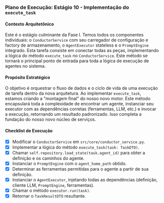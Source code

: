 ### Plano de Execução: Estágio 10 - Implementação do `execute_task`

#### Contexto Arquitetônico

Este é o estágio culminante da Fase I. Temos todos os componentes individuais: o `ConductorService` com seu carregador de configuração e factory de armazenamento, o `AgentExecutor` stateless e o `PromptEngine` integrado. Esta tarefa consiste em conectar todas as peças, implementando a lógica do método `execute_task` no `ConductorService`. Este método se tornará o principal ponto de entrada para toda a lógica de execução de agentes no sistema.

#### Propósito Estratégico

O objetivo é orquestrar o fluxo de dados e o ciclo de vida de uma execução de tarefa dentro da nova arquitetura. Ao implementar `execute_task`, estamos criando a "montagem final" do nosso novo motor. Este método encapsulará toda a complexidade de encontrar um agente, instanciar seu executor com as dependências corretas (ferramentas, LLM, etc.) e invocar a execução, retornando um resultado padronizado. Isso completa a fundação do nosso novo núcleo de serviços.

#### Checklist de Execução

- [x] Modificar o `ConductorService` em `src/core/conductor_service.py`.
- [x] Implementar a lógica do método `execute_task(task: TaskDTO)`.
- [x] Chamar `self.repository.load_state(task.agent_id)` para obter a definição e os caminhos do agente.
- [x] Instanciar o `PromptEngine` com o `agent_home_path` obtido.
- [x] Determinar as ferramentas permitidas para o agente a partir de sua definição.
- [x] Instanciar o `AgentExecutor`, injetando todas as dependências (definição, cliente LLM, `PromptEngine`, ferramentas).
- [x] Chamar o método `executor.run(task)`.
- [x] Retornar o `TaskResultDTO` resultante.
